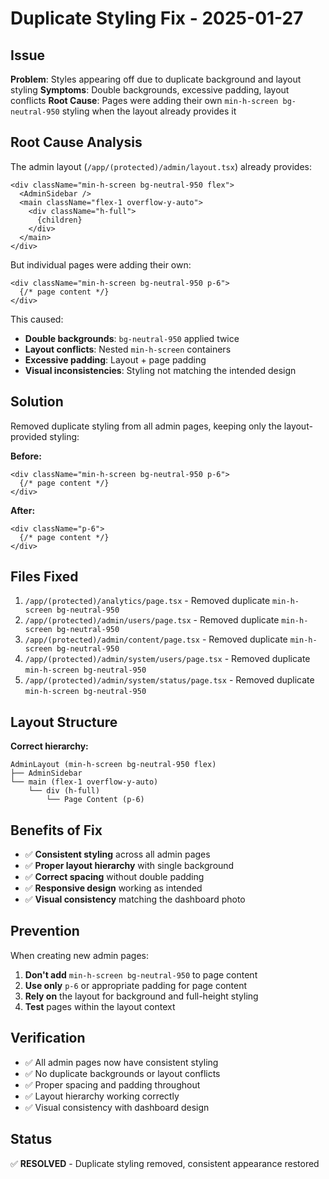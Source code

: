 # Duplicate Styling Fix - 2025-01-27

## Issue
**Problem**: Styles appearing off due to duplicate background and layout styling
**Symptoms**: Double backgrounds, excessive padding, layout conflicts
**Root Cause**: Pages were adding their own `min-h-screen bg-neutral-950` styling when the layout already provides it

## Root Cause Analysis
The admin layout (`/app/(protected)/admin/layout.tsx`) already provides:
```tsx
<div className="min-h-screen bg-neutral-950 flex">
  <AdminSidebar />
  <main className="flex-1 overflow-y-auto">
    <div className="h-full">
      {children}
    </div>
  </main>
</div>
```

But individual pages were adding their own:
```tsx
<div className="min-h-screen bg-neutral-950 p-6">
  {/* page content */}
</div>
```

This caused:
- **Double backgrounds**: `bg-neutral-950` applied twice
- **Layout conflicts**: Nested `min-h-screen` containers
- **Excessive padding**: Layout + page padding
- **Visual inconsistencies**: Styling not matching the intended design

## Solution
Removed duplicate styling from all admin pages, keeping only the layout-provided styling:

**Before:**
```tsx
<div className="min-h-screen bg-neutral-950 p-6">
  {/* page content */}
</div>
```

**After:**
```tsx
<div className="p-6">
  {/* page content */}
</div>
```

## Files Fixed
1. `/app/(protected)/analytics/page.tsx` - Removed duplicate `min-h-screen bg-neutral-950`
2. `/app/(protected)/admin/users/page.tsx` - Removed duplicate `min-h-screen bg-neutral-950`
3. `/app/(protected)/admin/content/page.tsx` - Removed duplicate `min-h-screen bg-neutral-950`
4. `/app/(protected)/admin/system/users/page.tsx` - Removed duplicate `min-h-screen bg-neutral-950`
5. `/app/(protected)/admin/system/status/page.tsx` - Removed duplicate `min-h-screen bg-neutral-950`

## Layout Structure
**Correct hierarchy:**
```
AdminLayout (min-h-screen bg-neutral-950 flex)
├── AdminSidebar
└── main (flex-1 overflow-y-auto)
    └── div (h-full)
        └── Page Content (p-6)
```

## Benefits of Fix
- ✅ **Consistent styling** across all admin pages
- ✅ **Proper layout hierarchy** with single background
- ✅ **Correct spacing** without double padding
- ✅ **Responsive design** working as intended
- ✅ **Visual consistency** matching the dashboard photo

## Prevention
When creating new admin pages:
1. **Don't add** `min-h-screen bg-neutral-950` to page content
2. **Use only** `p-6` or appropriate padding for page content
3. **Rely on** the layout for background and full-height styling
4. **Test** pages within the layout context

## Verification
- ✅ All admin pages now have consistent styling
- ✅ No duplicate backgrounds or layout conflicts
- ✅ Proper spacing and padding throughout
- ✅ Layout hierarchy working correctly
- ✅ Visual consistency with dashboard design

## Status
✅ **RESOLVED** - Duplicate styling removed, consistent appearance restored
